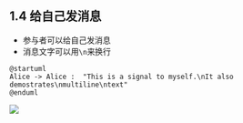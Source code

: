 ## 1.4 给自己发消息

- 参与者可以给自己发消息
- 消息文字可以用`\n`来换行

```
@startuml
Alice -> Alice :  "This is a signal to myself.\nIt also demostrates\nmultiline\ntext"
@enduml
```

![](http://www.plantuml.com/plantuml/png/9Son2i9G38NXlKznwAuFu21rT7UyIx1H0qakDAUWR--5mZ_yqxSKPUCUFjtSdehJ5STSWFdniS98KFPESR0ZVgN-EhUy4-BLiMhquYRKQXcxqznIMrA_dAT5Sntw7m00)